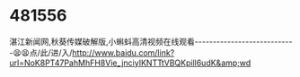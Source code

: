 # 481556
湛江新闻网,秋葵传媒破解版,小蝌蚪高清视频在线观看----------------------------😫😫点/此/进/入/http://www.baidu.com/link?url=NoK8PT47PahMhFH8Vie_jnciyIKNTTtVBQKpill6udK&amp;wd
